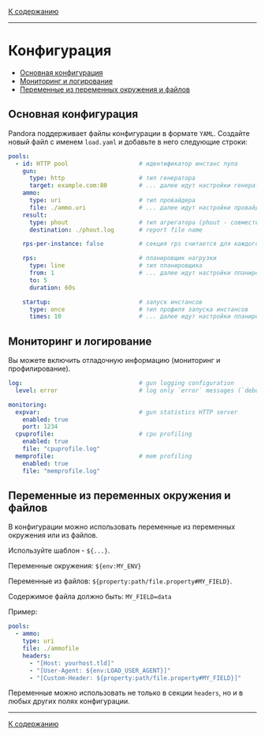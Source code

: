 [К содержанию](index.md)

---

# Конфигурация

- [Основная конфигурация](#basic-configuration)
- [Мониторинг и логирование](#monitoring-and-logging)
- [Переменные из переменных окружения и файлов](#variables-from-env-and-files)

## Основная конфигурация

Pandora поддерживает файлы конфигурации в формате `YAML`. Создайте новый файл с именем `load.yaml` и добавьте
в него следующие строки:

```yaml
pools:
  - id: HTTP pool                    # идентификатор инстанс пула
    gun:
      type: http                     # тип генератора
      target: example.com:80         # ... далее идут настройки генератора. Зависят от его типа
    ammo:
      type: uri                      # тип провайдера
      file: ./ammo.uri               # ... далее идут настройки провайдера. Зависят от его типа
    result:
      type: phout                    # тип агрегатора (phout - совместим Yandex.Tank)
      destination: ./phout.log       # report file name

    rps-per-instance: false          # секция rps считается для каждого инстанса или для всего теста. false - для всего теста

    rps:                             # планировщик нагрузки
      type: line                     # тип планировщика
      from: 1                        # ... далее идут настройки планировщика. Зависят от его типа
      to: 5
      duration: 60s

    startup:                         # запуск инстансов
      type: once                     # тип профиля запуска инстансов
      times: 10                      # ... далее идут настройки планировщика. Зависят от его типа
```

## Мониторинг и логирование

Вы можете включить отладочную информацию (мониторинг и профилирование).

```yaml
log:                                 # gun logging configuration
  level: error                       # log only `error` messages (`debug` for verbose logging)

monitoring:
  expvar:                            # gun statistics HTTP server
    enabled: true
    port: 1234
  cpuprofile:                        # cpu profiling
    enabled: true
    file: "cpuprofile.log"
  memprofile:                        # mem profiling
    enabled: true
    file: "memprofile.log"
```


## Переменные из переменных окружения и файлов

В конфигурации можно использовать переменные из переменных окружения или из файлов.

Используйте шаблон - `${...}`.

Переменные окружения: `${env:MY_ENV}`

Переменные из файлов: `${property:path/file.property#MY_FIELD}`.

Содержимое файла должно быть: `MY_FIELD=data`

Пример:

```yaml
pools:
  - ammo:
    type: uri
    file: ./ammofile
    headers:
      - "[Host: yourhost.tld]"
      - "[User-Agent: ${env:LOAD_USER_AGENT}]"
      - "[Custom-Header: ${property:path/file.property#MY_FIELD}]"
```

Переменные можно использовать не только в секции `headers`, но и в любых других полях конфигурации.

---

[К содержанию](index.md)
